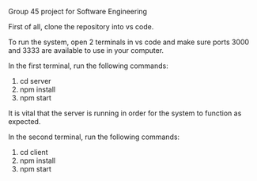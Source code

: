 Group 45 project for Software Engineering

First of all, clone the repository into vs code.

To run the system, open 2 terminals in vs code and make sure ports 3000 and 3333 are available to use in your computer.

In the first terminal, run the following commands:
1. cd server
2. npm install
3. npm start

It is vital that the server is running in order for the system to function as expected.

In the second terminal, run the following commands:
1. cd client
2. npm install
3. npm start
